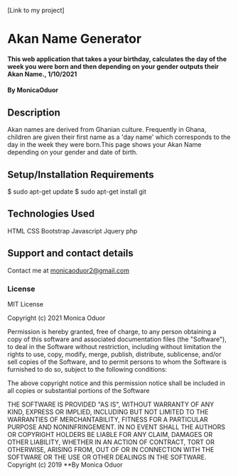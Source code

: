 [Link to my project]

# Akan Name Generator
####   This web application that takes a your birthday, calculates the day of the week you were born and then depending on your gender outputs their Akan Name., 1/10/2021
#### By **MonicaOduor**
## Description
Akan names are derived from Ghanian culture. Frequently in Ghana, children are given their first name as a 'day name' which corresponds to the day in the week they were born.This page shows your Akan Name depending on your gender and date of birth.
## Setup/Installation Requirements
$ sudo apt-get update
$ sudo apt-get install git
## Technologies Used
HTML
CSS
Bootstrap
Javascript
Jquery
php
## Support and contact details
Contact me at monicaoduor2@gmail.com
### License
MIT License

Copyright (c) 2021 Monica Oduor

Permission is hereby granted, free of charge, to any person obtaining a copy of this software and associated documentation files (the "Software"), to deal in the Software without restriction, including without limitation the rights to use, copy, modify, merge, publish, distribute, sublicense, and/or sell copies of the Software, and to permit persons to whom the Software is furnished to do so, subject to the following conditions:

The above copyright notice and this permission notice shall be included in all copies or substantial portions of the Software

THE SOFTWARE IS PROVIDED "AS IS", WITHOUT WARRANTY OF ANY KIND, EXPRESS OR IMPLIED, INCLUDING BUT NOT LIMITED TO THE WARRANTIES OF MERCHANTABILITY, FITNESS FOR A PARTICULAR PURPOSE AND NONINFRINGEMENT. IN NO EVENT SHALL THE AUTHORS OR COPYRIGHT HOLDERS BE LIABLE FOR ANY CLAIM, DAMAGES OR OTHER LIABILITY, WHETHER IN AN ACTION OF CONTRACT, TORT OR OTHERWISE, ARISING FROM, OUT OF OR IN CONNECTION WITH THE SOFTWARE OR THE USE OR OTHER DEALINGS IN THE SOFTWARE.
Copyright (c) 2019 **By Monica Oduor

  
